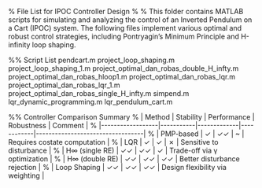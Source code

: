 % File List for IPOC Controller Design
% 
% This folder contains MATLAB scripts for simulating and analyzing the control of an Inverted Pendulum on a Cart (IPOC) system. The following files implement various optimal and robust control strategies, including Pontryagin’s Minimum Principle and H-infinity loop shaping.

%% Script List
pendcart.m
project_loop_shaping.m
project_loop_shaping_1.m
project_optimal_dan_robas_double_H_infty.m
project_optimal_dan_robas_hloop1.m
project_optimal_dan_robas_lqr.m
project_optimal_dan_robas_lqr_1.m
project_optimal_dan_robas_single_H_infty.m
simpend.m
lqr_dynamic_programming.m
lqr_pendulum_cart.m

%% Controller Comparison Summary
% | Method           | Stability | Performance | Robustness | Comment                         |
% |------------------|-----------|-------------|------------|----------------------------------|
% | PMP-based        | ✓         | ✓✓          | ~          | Requires costate computation     |
% | LQR              | ✓         | ✓           | ✗          | Sensitive to disturbance         |
% | H∞ (single RE)   | ✓✓        | ✓✓          | ✓          | Trade-off via γ optimization     |
% | H∞ (double RE)   | ✓✓        | ✓✓          | ✓✓         | Better disturbance rejection     |
% | Loop Shaping     | ✓✓        | ✓✓          | ✓✓         | Design flexibility via weighting |


